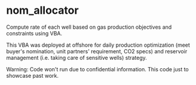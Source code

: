 # nom_allocator
Compute rate of each well based on gas production objectives and constraints using VBA.

This VBA was deployed at offshore for daily production optimization (meet buyer's nomination, unit partners' requirement, CO2 specs) and reservoir management (i.e. taking care of sensitive wells) strategy.

Warning: Code won't run due to confidential information.  This code just to showcase past work.
